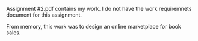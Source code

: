 Assignment #2.pdf contains my work. I do not have the work requiremnets document for this assignment.

From memory, this work was to design an online marketplace for book sales.
